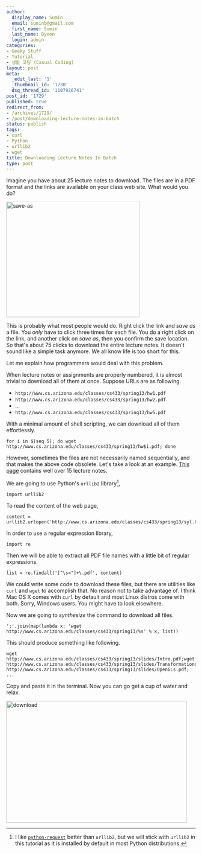 ```yaml
---
author:
  display_name: Sumin
  email: suminb@gmail.com
  first_name: Sumin
  last_name: Byeon
  login: admin
categories:
- Geeky Stuff
- Tutorial
- 생활 코딩 (Casual Coding)
layout: post
meta:
  _edit_last: '1'
  _thumbnail_id: '1730'
  dsq_thread_id: '1107926741'
post_id: '1729'
published: true
redirect_from:
- /archives/1729/
- /post/downloading-lecture-notes-in-batch
status: publish
tags:
- curl
- Python
- urllib2
- wget
title: Downloading Lecture Notes In Batch
type: post
---
```

Imagine you have about 25 lecture notes to download. The files are in a PDF format and the links are available on your class web site. What would you do?

<img src="/wp-content/uploads/2013/02/save-as.png" alt="save-as" width="355" height="306" class="aligncenter size-full wp-image-1730" />

This is probably what most people would do. Right click the link and *save as* a file. You *only* have to click three times for each file. You do a right click on the link, and another click on *save as*, then you confirm the save location. So that's about 75 clicks to download the entire lecture notes. It doesn't sound like a simple task anymore. We all know life is too short for this.

Let me explain how programmers would deal with this problem.

When lecture notes or assignments are properly numbered, it is almost trivial to download all of them at once. Suppose URLs are as following.

* `http://www.cs.arizona.edu/classes/cs433/spring13/hw1.pdf`
* `http://www.cs.arizona.edu/classes/cs433/spring13/hw2.pdf`
* ...
* `http://www.cs.arizona.edu/classes/cs433/spring13/hw5.pdf`

With a minimal amount of shell scripting, we can download all of them effortlessly.

    for i in $(seq 5); do wget http://www.cs.arizona.edu/classes/cs433/spring13/hw$i.pdf; done

However, sometimes the files are not necessarily named sequentially, and that makes the above code obsolete. Let's take a look at an example. [This page](http://www.cs.arizona.edu/classes/cs433/spring13/syl.html) contains well over 15 lecture notes.

We are going to use Python's `urllib2` library[^1],

    import urllib2

To read the content of the web page,

    content = urllib2.urlopen('http://www.cs.arizona.edu/classes/cs433/spring13/syl.html').read()

In order to use a regular expression library,

    import re

Then we will be able to extract all PDF file names with a little bit of regular expressions.

    list = re.findall('[^\s="]+\.pdf', content)

We could write some code to download these files, but there are utilities like `curl` and `wget` to accomplish that. No reason not to take advantage of. I think Mac OS X comes with `curl` by default and most Linux distros come with both. Sorry, Windows users. You might have to look elsewhere.

Now we are going to *synthesize* the command to download all files.

    ';'.join(map(lambda x: 'wget http://www.cs.arizona.edu/classes/cs433/spring13/%s' % x, list))

This should produce something like following.

    wget http://www.cs.arizona.edu/classes/cs433/spring13/slides/Intro.pdf;wget http://www.cs.arizona.edu/classes/cs433/spring13/slides/Transformations2D.pdf;wget http://www.cs.arizona.edu/classes/cs433/spring13/slides/OpenGLs.pdf; ...

Copy and paste it in the terminal. Now you can go get a cup of water and relax.

<a href="/wp-content/uploads/2013/02/download.png"><img src="/wp-content/uploads/2013/02/download-480x323.png" alt="download" width="480" height="323" class="aligncenter size-medium wp-image-1731" /></a>

[^1]: I like [`python-request`](http://docs.python-requests.org/en/latest/) better than `urllib2`, but we will stick with `urllib2` in this tutorial as it is installed by default in most Python distributions.

